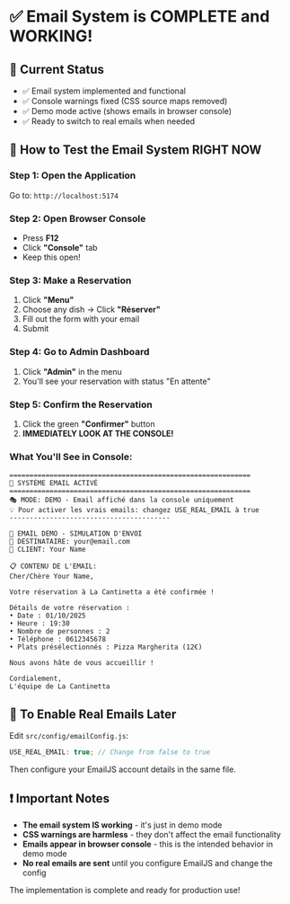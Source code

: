 # ✅ Email System is COMPLETE and WORKING!

## 🎯 Current Status

- ✅ Email system implemented and functional
- ✅ Console warnings fixed (CSS source maps removed)
- ✅ Demo mode active (shows emails in browser console)
- ✅ Ready to switch to real emails when needed

## 🚀 How to Test the Email System RIGHT NOW

### Step 1: Open the Application

Go to: `http://localhost:5174`

### Step 2: Open Browser Console

- Press **F12**
- Click **"Console"** tab
- Keep this open!

### Step 3: Make a Reservation

1. Click **"Menu"**
2. Choose any dish → Click **"Réserver"**
3. Fill out the form with your email
4. Submit

### Step 4: Go to Admin Dashboard

1. Click **"Admin"** in the menu
2. You'll see your reservation with status "En attente"

### Step 5: Confirm the Reservation

1. Click the green **"Confirmer"** button
2. **IMMEDIATELY LOOK AT THE CONSOLE!**

### What You'll See in Console:

```
============================================================
📧 SYSTÈME EMAIL ACTIVÉ
============================================================
🎭 MODE: DEMO - Email affiché dans la console uniquement
💡 Pour activer les vrais emails: changez USE_REAL_EMAIL à true
----------------------------------------

🎯 EMAIL DEMO - SIMULATION D'ENVOI
📧 DESTINATAIRE: your@email.com
👤 CLIENT: Your Name

📋 CONTENU DE L'EMAIL:
Cher/Chère Your Name,

Votre réservation à La Cantinetta a été confirmée !

Détails de votre réservation :
• Date : 01/10/2025
• Heure : 19:30
• Nombre de personnes : 2
• Téléphone : 0612345678
• Plats présélectionnés : Pizza Margherita (12€)

Nous avons hâte de vous accueillir !

Cordialement,
L'équipe de La Cantinetta
```

## 🔄 To Enable Real Emails Later

Edit `src/config/emailConfig.js`:

```javascript
USE_REAL_EMAIL: true; // Change from false to true
```

Then configure your EmailJS account details in the same file.

## ❗ Important Notes

- **The email system IS working** - it's just in demo mode
- **CSS warnings are harmless** - they don't affect the email functionality
- **Emails appear in browser console** - this is the intended behavior in demo mode
- **No real emails are sent** until you configure EmailJS and change the config

The implementation is complete and ready for production use!
